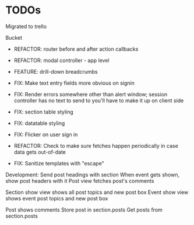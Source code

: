 # TODOs
Migrated to trello

Bucket  
* REFACTOR: router before and after action callbacks
* REFACTOR: modal controller - app level

* FEATURE: drill-down breadcrumbs

* FIX: Make text entry fields more obvious on signin
* FIX: Render errors somewhere other than alert window; session controller has no text to send to you'll have to make it up on client side
* FIX: section table styling
* FIX: datatable styling
* FIX: Flicker on user sign in

* REFACTOR: Check to make sure fetches happen periodically in case data gets out-of-date
* FIX: Sanitize templates with "escape"

Development:
Send post headings with section
When event gets shown, show post headers with it
Post view fetches post's comments

Section show view shows all post topics and new post box
Event show view shows event post topics and new post box

Post shows comments
Store post in section.posts
Get posts from section.posts
